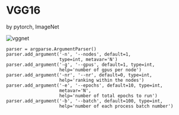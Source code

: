 # VGG16
by pytorch, ImageNet

![vggnet](https://user-images.githubusercontent.com/92920517/147895674-0191c250-9004-4398-8961-98a7fca5ba95.png)

    parser = argparse.ArgumentParser()
    parser.add_argument('-n', '--nodes', default=1,
                        type=int, metavar='N')
    parser.add_argument('-g', '--gpus', default=1, type=int,
                        help='number of gpus per node')
    parser.add_argument('-nr', '--nr', default=0, type=int,
                        help='ranking within the nodes')
    parser.add_argument('-e', '--epochs', default=10, type=int,
                        metavar='N',
                        help='number of total epochs to run')
    parser.add_argument('-b', '--batch', default=100, type=int,
                        help='number of each process batch number')
